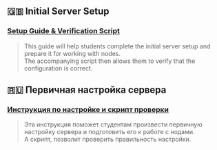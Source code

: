 ## 🇬🇧  Initial Server Setup
### [Setup Guide & Verification Script](https://github.com/ptzruslan/tools/blob/main/validator/tech02/readme_eng.md)
>This guide will help students complete the initial server setup and prepare it for working with nodes. <br>
The accompanying script then allows them to verify that the configuration is correct.



## 🇷🇺  Первичная настройка сервера
### [Инструкция по настройке и скрипт проверки](https://github.com/ptzruslan/tools/blob/main/validator/tech02/readme_ru.md)
> Эта инструкция поможет студентам произвести первичную настройку сервера и подготовить его к работе с нодами.<br>
А скрипт, позволит проверить правильность настройки.
